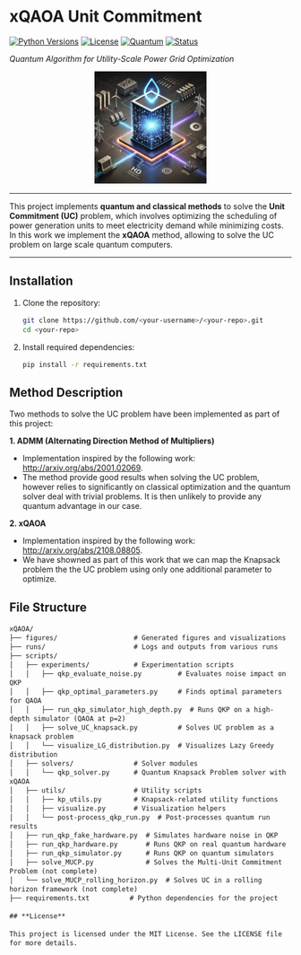 # **xQAOA Unit Commitment**
[![Python Versions](https://img.shields.io/badge/python-3.10-blue.svg)](https://www.python.org/)
[![License](https://img.shields.io/badge/License-MIT-green.svg)](https://opensource.org/licenses/MIT)
[![Quantum](https://img.shields.io/badge/Quantum-QAOA-purple.svg)](https://qiskit.org/)
[![Status](https://img.shields.io/badge/Status-In%20Development-yellow.svg)](https://github.com/your-username/your-repo)


*Quantum Algorithm for Utility-Scale Power Grid Optimization*

<div align="center">
  <img src="image.png" alt="Unit Commitment Optimization" width="200">
</div>

---

This project implements **quantum and classical methods** to solve the **Unit Commitment (UC)** problem, which involves optimizing the scheduling of power generation units to meet electricity demand while minimizing costs. In this work we implement the **xQAOA** method, allowing to solve the UC problem on large scale quantum computers.

---

## **Installation**

1. Clone the repository:
   ```bash
   git clone https://github.com/<your-username>/<your-repo>.git
   cd <your-repo>
   ```

2. Install required dependencies:
   ```bash
   pip install -r requirements.txt
   ```

## **Method Description**

Two methods to solve the UC problem have been implemented as part of this project:

**1. ADMM (Alternating Direction Method of Multipliers)**
- Implementation inspired by the following work: http://arxiv.org/abs/2001.02069.
- The method provide good results when solving the UC problem, however relies to significantly on classical optimization and the quantum solver deal with trivial problems. It is then unlikely to provide any quantum advantage in our case.

**2. xQAOA**
- Implementation inspired by the following work: http://arxiv.org/abs/2108.08805.
- We have showned as part of this work that we can map the Knapsack problem the the UC problem using only one additional parameter to optimize.

## **File Structure**
```plaintext
xQAOA/
├── figures/                   # Generated figures and visualizations
├── runs/                      # Logs and outputs from various runs
├── scripts/
│   ├── experiments/           # Experimentation scripts
│   │   ├── qkp_evaluate_noise.py         # Evaluates noise impact on QKP
│   │   ├── qkp_optimal_parameters.py     # Finds optimal parameters for QAOA
│   │   ├── run_qkp_simulator_high_depth.py  # Runs QKP on a high-depth simulator (QAOA at p=2)
│   │   ├── solve_UC_knapsack.py          # Solves UC problem as a knapsack problem
│   │   └── visualize_LG_distribution.py  # Visualizes Lazy Greedy distribution
│   ├── solvers/               # Solver modules
│   │   └── qkp_solver.py      # Quantum Knapsack Problem solver with xQAOA
│   ├── utils/                 # Utility scripts
│   │   ├── kp_utils.py        # Knapsack-related utility functions
│   │   ├── visualize.py       # Visualization helpers
│   │   └── post-process_qkp_run.py  # Post-processes quantum run results
│   ├── run_qkp_fake_hardware.py  # Simulates hardware noise in QKP
│   ├── run_qkp_hardware.py       # Runs QKP on real quantum hardware
│   ├── run_qkp_simulator.py      # Runs QKP on quantum simulators
│   ├── solve_MUCP.py             # Solves the Multi-Unit Commitment Problem (not complete)
│   └── solve_MUCP_rolling_horizon.py  # Solves UC in a rolling horizon framework (not complete)
├── requirements.txt          # Python dependencies for the project

## **License**

This project is licensed under the MIT License. See the LICENSE file for more details.
